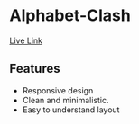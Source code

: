 
# Alphabet-Clash




[Live Link](https://tubular-beijinho-9ad4cc.netlify.app/)


## Features

- Responsive design
- Clean and minimalistic.
- Easy to understand layout

